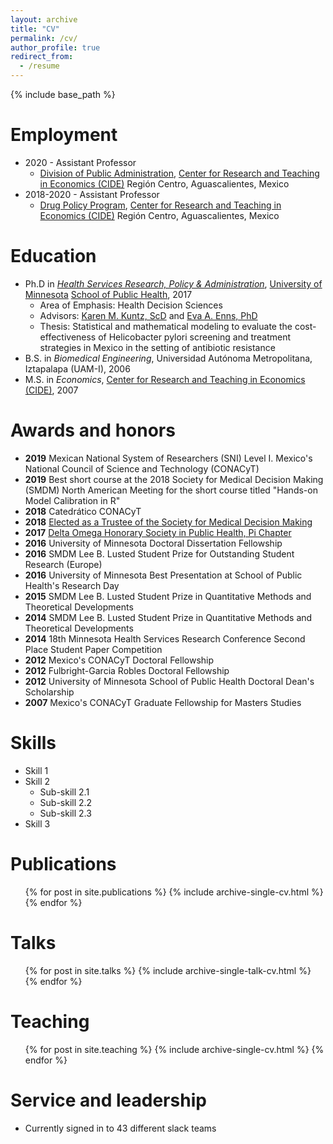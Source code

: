 ```yaml
---
layout: archive
title: "CV"
permalink: /cv/
author_profile: true
redirect_from:
  - /resume
---
```


{% include base_path %}

Employment
======
* 2020 - Assistant Professor
    * [Division of Public Administration](http://www.cide.edu/dap/), [Center for Research and Teaching in Economics (CIDE)](https://www.cide.edu) Región Centro, Aguascalientes, Mexico
* 2018-2020 - Assistant Professor
    * [Drug Policy Program](https://politicadedrogas.org), [Center for Research and Teaching in Economics (CIDE)](https://www.cide.edu) Región Centro, Aguascalientes, Mexico

Education
======
* Ph.D in [*Health Services Research, Policy & Administration*](https://www.sph.umn.edu/academics/degrees-programs/phd/hsrpa/), [University of Minnesota](http://www.umn.edu) [School of Public Health](https://www.sph.umn.edu), 2017 
    * Area of Emphasis: Health Decision Sciences
    * Advisors: [Karen M. Kuntz, ScD](https://directory.sph.umn.edu/bio/sph-a-z/karen-kuntz) and [Eva A. Enns, PhD](https://directory.sph.umn.edu/bio/sph-a-z/eva-enns)
    * Thesis: Statistical and mathematical modeling to evaluate the cost-effectiveness of Helicobacter pylori screening and treatment strategies in Mexico in the setting of antibiotic resistance
* B.S. in *Biomedical Engineering*, Universidad Autónoma Metropolitana, Iztapalapa (UAM-I), 2006
* M.S. in *Economics*, [Center for Research and Teaching in Economics (CIDE)](www.cide.edu), 2007

Awards and honors
======
* **2019** Mexican National System of Researchers (SNI) Level I. Mexico's National Council of Science and Technology (CONACyT)
* **2019** Best short course at the 2018 Society for Medical Decision Making (SMDM) North American Meeting for the short course titled "Hands-on Model Calibration in R"
* **2018** Catedrático CONACyT
* **2018** [Elected as a Trustee of the Society for Medical Decision Making](http://smdm.org/news/detail/introducing-the-2018-2019-officers-and-trustees)
* **2017** [Delta Omega Honorary Society in Public Health, Pi Chapter](http://sphalumni.umn.edu/s/1604/01-sph/index.aspx?sid=1604&gid=1&verbiagebuilder=1&pgid=410)
* **2016** University of Minnesota Doctoral Dissertation Fellowship
* **2016** SMDM Lee B. Lusted Student Prize for Outstanding Student Research (Europe)
* **2016** University of Minnesota Best Presentation at School of Public Health's Research Day
* **2015** SMDM Lee B. Lusted Student Prize in Quantitative Methods and Theoretical Developments
* **2014** SMDM Lee B. Lusted Student Prize in Quantitative Methods and Theoretical Developments
* **2014** 18th Minnesota Health Services Research Conference Second Place Student Paper Competition
* **2012** Mexico's CONACyT Doctoral Fellowship
* **2012** Fulbright-Garcia Robles Doctoral Fellowship
* **2012** University of Minnesota School of Public Health Doctoral Dean's Scholarship
* **2007** Mexico's CONACyT Graduate Fellowship for Masters Studies

Skills
======
* Skill 1
* Skill 2
  * Sub-skill 2.1
  * Sub-skill 2.2
  * Sub-skill 2.3
* Skill 3

Publications
======
  <ul>{% for post in site.publications %}
    {% include archive-single-cv.html %}
  {% endfor %}</ul>
  
Talks
======
  <ul>{% for post in site.talks %}
    {% include archive-single-talk-cv.html %}
  {% endfor %}</ul>
  
Teaching
======
  <ul>{% for post in site.teaching %}
    {% include archive-single-cv.html %}
  {% endfor %}</ul>
  
Service and leadership
======
* Currently signed in to 43 different slack teams
